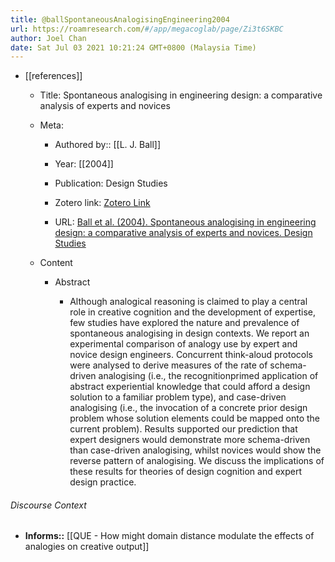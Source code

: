 ```yaml
---
title: @ballSpontaneousAnalogisingEngineering2004
url: https://roamresearch.com/#/app/megacoglab/page/Zi3t6SKBC
author: Joel Chan
date: Sat Jul 03 2021 10:21:24 GMT+0800 (Malaysia Time)
---
```


- [[references]]

    - Title: Spontaneous analogising in engineering design: a comparative analysis of experts and novices

    - Meta:

        - Authored by:: [[L. J. Ball]]

        - Year: [[2004]]

        - Publication: Design Studies

        - Zotero link: [Zotero Link](zotero://select/items/1_FD4KEPGT)

        - URL: [Ball et al. (2004). Spontaneous analogising in engineering design: a comparative analysis of experts and novices. Design Studies](https://www.sciencedirect.com/science/article/pii/S0142694X04000353)

    - Content

        - Abstract

            - Although analogical reasoning is claimed to play a central role in creative cognition and the development of expertise, few studies have explored the nature and prevalence of spontaneous analogising in design contexts. We report an experimental comparison of analogy use by expert and novice design engineers. Concurrent think-aloud protocols were analysed to derive measures of the rate of schema-driven analogising (i.e., the recognitionprimed application of abstract experiential knowledge that could afford a design solution to a familiar problem type), and case-driven analogising (i.e., the invocation of a concrete prior design problem whose solution elements could be mapped onto the current problem). Results supported our prediction that expert designers would demonstrate more schema-driven than case-driven analogising, whilst novices would show the reverse pattern of analogising. We discuss the implications of these results for theories of design cognition and expert design practice.

###### Discourse Context

- **Informs::** [[QUE - How might domain distance modulate the effects of analogies on creative output]]
